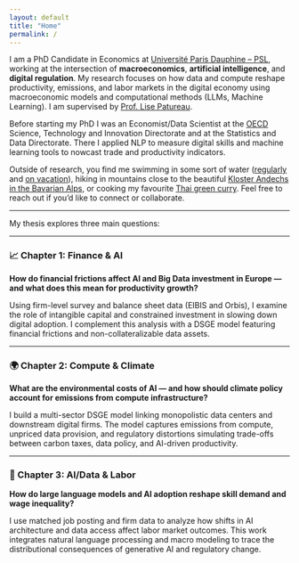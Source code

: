 ```yaml
---
layout: default
title: "Home"
permalink: /
---
```



I am a PhD Candidate in Economics at [Université Paris Dauphine – PSL](https://dauphine.psl.eu/), working at the intersection of **macroeconomics**, **artificial intelligence**, and **digital regulation**. My research focuses on how data and compute reshape productivity, emissions, and labor markets in the digital economy using macroeconomic models and computational methods (LLMs, Machine Learning). I am supervised by [Prof. Lise Patureau](https://sites.google.com/view/lisepatureau/home?authuser=0).

Before starting my PhD I was an Economist/Data Scientist at the [OECD](https://www.oecd.org/en.html) Science, Technology and Innovation Directorate and at the Statistics and Data Directorate. There I applied NLP to measure digital skills and machine learning tools to nowcast trade and productivity indicators.

Outside of research, you find me swimming in some sort of water ([regularly](https://www.leparisien.fr/paris-75/paris-75015/paris-la-piscine-keller-quinquagenaire-et-toujours-dans-le-bain-13-03-2017-6758721.php) and [on vacation](https://www.schloesser.bayern.de/deutsch/seen/objekte/ammersee.htm)), hiking in mountains close to the beautiful [Kloster Andechs in the Bavarian Alps](https://www.andechs.de/), or cooking my favourite [Thai green curry](https://hot-thai-kitchen.com/green-curry-new-2/). Feel free to reach out if you’d like to connect or collaborate.


---

My thesis explores three main questions:

---

### 📈 Chapter 1: Finance & AI

**How do financial frictions affect AI and Big Data investment in Europe — and what does this mean for productivity growth?**

Using firm-level survey and balance sheet data (EIBIS and Orbis), I examine the role of intangible capital and constrained investment in slowing down digital adoption. I complement this analysis with a DSGE model featuring financial frictions and non-collateralizable data assets.

---

### 🌍 Chapter 2: Compute & Climate

**What are the environmental costs of AI — and how should climate policy account for emissions from compute infrastructure?**

I build a multi-sector DSGE model linking monopolistic data centers and downstream digital firms. The model captures emissions from compute, unpriced data provision, and regulatory distortions simulating trade-offs between carbon taxes, data policy, and AI-driven productivity.

---

### 🧠 Chapter 3: AI/Data & Labor

**How do large language models and AI adoption reshape skill demand and wage inequality?**

I use matched job posting and firm data to analyze how shifts in AI architecture and data access affect labor market outcomes. This work integrates natural language processing and macro modeling to trace the distributional consequences of generative AI and regulatory change.


